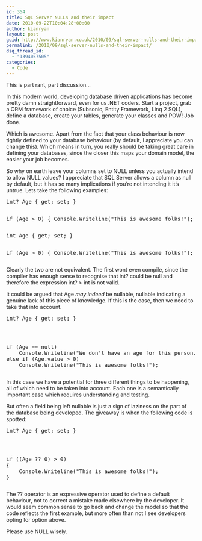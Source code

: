 ```yaml
---
id: 354
title: SQL Server NULLs and their impact
date: 2010-09-22T10:04:28+00:00
author: kianryan
layout: post
guid: http://www.kianryan.co.uk/2010/09/sql-server-nulls-and-their-impact/
permalink: /2010/09/sql-server-nulls-and-their-impact/
dsq_thread_id:
  - "1394057505"
categories:
  - Code
---
```

This is part rant, part discussion…

In this modern world, developing database driven applications has become pretty damn straightforward, even for us .NET coders. Start a project, grab a ORM framework of choice (Subsonic, Entity Framework, Linq 2 SQL), define a database, create your tables, generate your classes and POW! Job done.

Which is awesome. Apart from the fact that your class behaviour is now tightly defined to your database behaviour (by default, I appreciate you can change this). Which means in turn, you really should be taking great care in defining your databases, since the closer this maps your domain model, the easier your job becomes.

So why on earth leave your columns set to NULL unless you actually intend to allow NULL values? I appreciate that SQL Server allows a column as null by default, but it has so many implications if you’re not intending it it’s untrue. Lets take the following examples:

<div>
  <pre class="brush: csharp; title: ; notranslate" title="">
int? Age { get; set; }

if (Age > 0)
{
    Console.Writeline("This is awesome folks!");
}
</pre>
</div>

<div>
  <pre class="brush: csharp; title: ; notranslate" title="">
int Age { get; set; }

if (Age > 0)
{
    Console.Writeline("This is awesome folks!");
}
</pre>
</div>

Clearly the two are not equivalent. The first wont even compile, since the compiler has enough sense to recognise that int? could be null and therefore the expression int? > int is not valid.

It could be argued that Age _may indeed_ be nullable, nullable indicating a genuine lack of this piece of knowledge. If this is the case, then we need to take that into account.

<pre class="brush: csharp; title: ; notranslate" title="">int? Age { get; set; }</p>

<p>if (Age == null)
    Console.Writeline("We don't have an age for this person...");
else if (Age.value > 0)
    Console.Writeline("This is awesome folks!");
</pre>

In this case we have a potential for three different things to be happening, all of which need to be taken into account. Each one is a semantically important case which requires understanding and testing.

But often a field being left nullable is just a sign of laziness on the part of the database being developed. The giveaway is when the following code is spotted:

<pre class="brush: csharp; title: ; notranslate" title="">int? Age { get; set; }</p>

<p>if ((Age ?? 0) > 0)
{
    Console.Writeline("This is awesome folks!");
}
</pre>

The ?? operator is an expressive operator used to define a default behaviour, not to correct a mistake made elsewhere by the developer. It would seem common sense to go back and change the model so that the code reflects the first example, but more often than not I see developers opting for option above.

Please use NULL wisely.